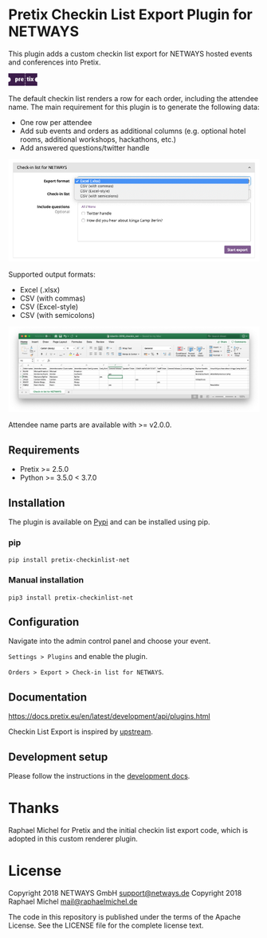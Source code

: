 # Pretix Checkin List Export Plugin for NETWAYS

This plugin adds a custom checkin list export for NETWAYS hosted events and conferences
into Pretix.

 <a href="https://pretix.eu/about/en/"><img src="https://github.com/NETWAYS/pretix-invoice-net/blob/master/res/logo.png" height="25"></a>

The default checkin list renders a row for each order, including the
attendee name. The main requirement for this plugin is to generate
the following data:

* One row per attendee
* Add sub events and orders as additional columns (e.g. optional hotel rooms, additional workshops, hackathons, etc.)
* Add answered questions/twitter handle

![Order Export](doc/images/pretix_checkinlist_net_order_export.png)

Supported output formats:

* Excel (.xlsx)
* CSV (with commas)
* CSV (Excel-style)
* CSV (with semicolons)

![Excel Export](doc/images/pretix_checkinlist_net_order_export_excel_icb.png)

Attendee name parts are available with >= v2.0.0.

## Requirements

* Pretix >= 2.5.0
* Python >= 3.5.0 < 3.7.0

## Installation

The plugin is available on [Pypi](https://pypi.org/project/pretix-checkinlist-net/)
and can be installed using pip.

### pip

```
pip install pretix-checkinlist-net
```

### Manual installation

```
pip3 install pretix-checkinlist-net
```

## Configuration

Navigate into the admin control panel and choose your event.

`Settings > Plugins` and enable the plugin.

`Orders > Export > Check-in list for NETWAYS`.

## Documentation

https://docs.pretix.eu/en/latest/development/api/plugins.html

Checkin List Export is inspired by [upstream](https://github.com/pretix/pretix/blob/master/src/pretix/plugins/checkinlists/exporters.py).

## Development setup

Please follow the instructions in the [development docs](doc/50-development.md).

# Thanks

Raphael Michel for Pretix and the initial checkin list export code, which is adopted in this custom renderer plugin.

# License

Copyright 2018 NETWAYS GmbH <support@netways.de>
Copyright 2018 Raphael Michel <mail@raphaelmichel.de>

The code in this repository is published under the terms of the Apache License.
See the LICENSE file for the complete license text.
